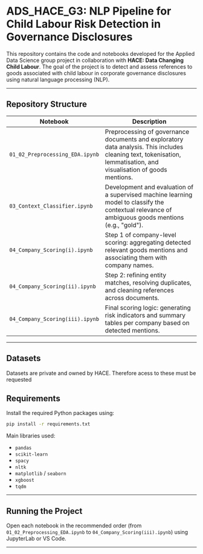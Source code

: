 # ADS_HACE_G3: NLP Pipeline for Child Labour Risk Detection in Governance Disclosures

This repository contains the code and notebooks developed for the Applied Data Science group project in collaboration with **HACE: Data Changing Child Labour**. The goal of the project is to detect and assess references to goods associated with child labour in corporate governance disclosures using natural language processing (NLP).

---

## Repository Structure

| Notebook | Description |
|----------|-------------|
| `01_02_Preprocessing_EDA.ipynb` | Preprocessing of governance documents and exploratory data analysis. This includes cleaning text, tokenisation, lemmatisation, and visualisation of goods mentions. |
| `03_Context_Classifier.ipynb` | Development and evaluation of a supervised machine learning model to classify the contextual relevance of ambiguous goods mentions (e.g., "gold"). |
| `04_Company_Scoring(i).ipynb` | Step 1 of company-level scoring: aggregating detected relevant goods mentions and associating them with company names. |
| `04_Company_Scoring(ii).ipynb` | Step 2: refining entity matches, resolving duplicates, and cleaning references across documents. |
| `04_Company_Scoring(iii).ipynb` | Final scoring logic: generating risk indicators and summary tables per company based on detected mentions. |

---

## Datasets

Datasets are private and owned by HACE. Therefore acess to these must be requested

## Requirements

Install the required Python packages using:

```bash
pip install -r requirements.txt
```

Main libraries used:
- `pandas`
- `scikit-learn`
- `spacy`
- `nltk`
- `matplotlib` / `seaborn`
- `xgboost`
- `tqdm`

---

## Running the Project

Open each notebook in the recommended order (from `01_02_Preprocessing_EDA.ipynb` to `04_Company_Scoring(iii).ipynb`) using JupyterLab or VS Code.

---
